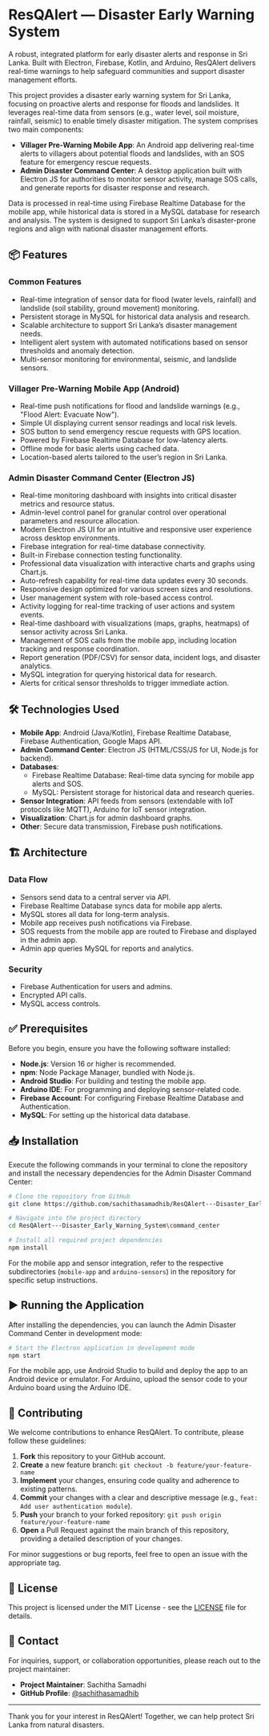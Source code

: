 # ResQAlert — Disaster Early Warning System

A robust, integrated platform for early disaster alerts and response in Sri Lanka. Built with Electron, Firebase, Kotlin, and Arduino, ResQAlert delivers real-time warnings to help safeguard communities and support disaster management efforts.

This project provides a disaster early warning system for Sri Lanka, focusing on proactive alerts and response for floods and landslides. It leverages real-time data from sensors (e.g., water level, soil moisture, rainfall, seismic) to enable timely disaster mitigation. The system comprises two main components:

- **Villager Pre-Warning Mobile App**: An Android app delivering real-time alerts to villagers about potential floods and landslides, with an SOS feature for emergency rescue requests.
- **Admin Disaster Command Center**: A desktop application built with Electron JS for authorities to monitor sensor activity, manage SOS calls, and generate reports for disaster response and research.

Data is processed in real-time using Firebase Realtime Database for the mobile app, while historical data is stored in a MySQL database for research and analysis. The system is designed to support Sri Lanka’s disaster-prone regions and align with national disaster management efforts.

## 📦 Features

### Common Features
- Real-time integration of sensor data for flood (water levels, rainfall) and landslide (soil stability, ground movement) monitoring.
- Persistent storage in MySQL for historical data analysis and research.
- Scalable architecture to support Sri Lanka’s disaster management needs.
- Intelligent alert system with automated notifications based on sensor thresholds and anomaly detection.
- Multi-sensor monitoring for environmental, seismic, and landslide sensors.

### Villager Pre-Warning Mobile App (Android)
- Real-time push notifications for flood and landslide warnings (e.g., "Flood Alert: Evacuate Now").
- Simple UI displaying current sensor readings and local risk levels.
- SOS button to send emergency rescue requests with GPS location.
- Powered by Firebase Realtime Database for low-latency alerts.
- Offline mode for basic alerts using cached data.
- Location-based alerts tailored to the user’s region in Sri Lanka.

### Admin Disaster Command Center (Electron JS)
- Real-time monitoring dashboard with insights into critical disaster metrics and resource status.
- Admin-level control panel for granular control over operational parameters and resource allocation.
- Modern Electron JS UI for an intuitive and responsive user experience across desktop environments.
- Firebase integration for real-time database connectivity.
- Built-in Firebase connection testing functionality.
- Professional data visualization with interactive charts and graphs using Chart.js.
- Auto-refresh capability for real-time data updates every 30 seconds.
- Responsive design optimized for various screen sizes and resolutions.
- User management system with role-based access control.
- Activity logging for real-time tracking of user actions and system events.
- Real-time dashboard with visualizations (maps, graphs, heatmaps) of sensor activity across Sri Lanka.
- Management of SOS calls from the mobile app, including location tracking and response coordination.
- Report generation (PDF/CSV) for sensor data, incident logs, and disaster analytics.
- MySQL integration for querying historical data for research.
- Alerts for critical sensor thresholds to trigger immediate action.

## 🛠 Technologies Used
- **Mobile App**: Android (Java/Kotlin), Firebase Realtime Database, Firebase Authentication, Google Maps API.
- **Admin Command Center**: Electron JS (HTML/CSS/JS for UI, Node.js for backend).
- **Databases**:
  - Firebase Realtime Database: Real-time data syncing for mobile app alerts and SOS.
  - MySQL: Persistent storage for historical data and research queries.
- **Sensor Integration**: API feeds from sensors (extendable with IoT protocols like MQTT), Arduino for IoT sensor integration.
- **Visualization**: Chart.js for admin dashboard graphs.
- **Other**: Secure data transmission, Firebase push notifications.

## 🏗 Architecture
### Data Flow
- Sensors send data to a central server via API.
- Firebase Realtime Database syncs data for mobile app alerts.
- MySQL stores all data for long-term analysis.
- Mobile app receives push notifications via Firebase.
- SOS requests from the mobile app are routed to Firebase and displayed in the admin app.
- Admin app queries MySQL for reports and analytics.

### Security
- Firebase Authentication for users and admins.
- Encrypted API calls.
- MySQL access controls.

## ✅ Prerequisites
Before you begin, ensure you have the following software installed:

- **Node.js**: Version 16 or higher is recommended.
- **npm**: Node Package Manager, bundled with Node.js.
- **Android Studio**: For building and testing the mobile app.
- **Arduino IDE**: For programming and deploying sensor-related code.
- **Firebase Account**: For configuring Firebase Realtime Database and Authentication.
- **MySQL**: For setting up the historical data database.

## 📥 Installation
Execute the following commands in your terminal to clone the repository and install the necessary dependencies for the Admin Disaster Command Center:

```bash
# Clone the repository from GitHub
git clone https://github.com/sachithasamadhib/ResQAlert---Disaster_Early_Warning_System.git

# Navigate into the project directory
cd ResQAlert---Disaster_Early_Warning_System\command_center

# Install all required project dependencies
npm install
```

For the mobile app and sensor integration, refer to the respective subdirectories (`mobile-app` and `arduino-sensors`) in the repository for specific setup instructions.

## ▶️ Running the Application
After installing the dependencies, you can launch the Admin Disaster Command Center in development mode:

```bash
# Start the Electron application in development mode
npm start
```

For the mobile app, use Android Studio to build and deploy the app to an Android device or emulator. For Arduino, upload the sensor code to your Arduino board using the Arduino IDE.

## 🤝 Contributing
We welcome contributions to enhance ResQAlert. To contribute, please follow these guidelines:

1. **Fork** this repository to your GitHub account.
2. **Create** a new feature branch: `git checkout -b feature/your-feature-name`
3. **Implement** your changes, ensuring code quality and adherence to existing patterns.
4. **Commit** your changes with a clear and descriptive message (e.g., `feat: Add user authentication module`).
5. **Push** your branch to your forked repository: `git push origin feature/your-feature-name`
6. **Open** a Pull Request against the main branch of this repository, providing a detailed description of your changes.

For minor suggestions or bug reports, feel free to open an issue with the appropriate tag.

## 📄 License
This project is licensed under the MIT License - see the [LICENSE](LICENSE) file for details.

## 📧 Contact
For inquiries, support, or collaboration opportunities, please reach out to the project maintainer:

- **Project Maintainer**: Sachitha Samadhi
- **GitHub Profile**: [@sachithasamadhib](https://github.com/sachithasamadhib)

---

Thank you for your interest in ResQAlert! Together, we can help protect Sri Lanka from natural disasters.